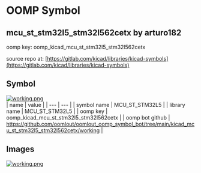 # OOMP Symbol  
## mcu_st_stm32l5_stm32l562cetx  by arturo182  
  
oomp key: oomp_kicad_mcu_st_stm32l5_stm32l562cetx  
  
source repo at: [https://gitlab.com/kicad/libraries/kicad-symbols](https://gitlab.com/kicad/libraries/kicad-symbols)  
## Symbol  
  
[![working.png](working_600.png)](working.png)  
| name | value | 
| --- | --- | 
| symbol name | MCU_ST_STM32L5 | 
| library name | MCU_ST_STM32L5 | 
| oomp key | oomp_kicad_mcu_st_stm32l5_stm32l562cetx | 
| oomp bot github | https://github.com/oomlout/oomlout_oomp_symbol_bot/tree/main/kicad_mcu_st_stm32l5_stm32l562cetx/working | 
## Images  
  
[![working.png](working_140.png)](working.png)  
